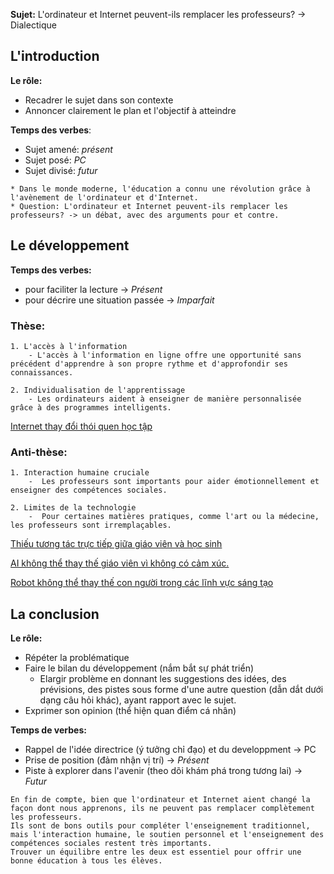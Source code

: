 **Sujet:** L'ordinateur et Internet peuvent-ils remplacer les professeurs? 
-> Dialectique

## L'introduction
**Le rôle:**
- Recadrer le sujet dans son contexte
- Annoncer clairement le plan et l'objectif à atteindre

**Temps des verbes**:
- Sujet amené: _présent_
- Sujet posé: _PC_
- Sujet divisé: _futur_

```text
* Dans le monde moderne, l'éducation a connu une révolution grâce à l'avènement de l'ordinateur et d'Internet.
* Question: L'ordinateur et Internet peuvent-ils remplacer les professeurs? -> un débat, avec des arguments pour et contre.
```

## Le développement
**Temps des verbes:**
- pour faciliter la lecture -> _Présent_
- pour décrire une situation passée -> _Imparfait_

### Thèse:

```text
1. L'accès à l'information
	- L'accès à l'information en ligne offre une opportunité sans précédent d'apprendre à son propre rythme et d'approfondir ses connaissances.

2. Individualisation de l'apprentissage
	- Les ordinateurs aident à enseigner de manière personnalisée grâce à des programmes intelligents.
```

[Internet thay đổi thói quen học tập](https://thanhnien.vn/internet-da-lam-thay-doi-thoi-quen-hoc-tap-nhu-the-nao-185173968.htm)

### Anti-thèse:

```text
1. Interaction humaine cruciale
	-  Les professeurs sont importants pour aider émotionnellement et enseigner des compétences sociales.

2. Limites de la technologie
	-  Pour certaines matières pratiques, comme l'art ou la médecine, les professeurs sont irremplaçables.
```

[Thiếu tương tác trực tiếp giữa giáo viên và học sinh](https://vietnamnet.vn/hoc-online-va-met-moi-zoom-doi-voi-tre-em-789450.html)

[AI không thể thay thế giáo viên vì không có cảm xúc.](https://www.hcmcpv.org.vn/tin-tuc/chatgpt-khong-the-thay-the-thay-co-vi-khong-co-cam-xuc-1491904825)

[Robot không thể thay thế con người trong các lĩnh vực sáng tạo](https://vietnamnet.vn/robot-khong-the-thay-the-con-nguoi-trong-linh-vuc-sang-tao-2161904.html)

## La conclusion
**Le rôle:**
- Répéter la problématique
- Faire le bilan du développement (nắm bắt sự phát triển)
    + Elargir problème en donnant les suggestions des idées, des prévisions, des pistes sous forme d'une autre question (dẫn dắt dưới dạng câu hỏi khác), ayant rapport avec le sujet.
- Exprimer son opinion (thể hiện quan điểm cá nhân)

**Temps de verbes:**
- Rappel de l'idée directrice (ý tưởng chỉ đạo) et du developpment -> PC
- Prise de position (đảm nhận vị trí) -> _Présent_
- Piste à explorer dans l'avenir (theo dõi khám phá trong tương lai) -> _Futur_

```text
En fin de compte, bien que l'ordinateur et Internet aient changé la façon dont nous apprenons, ils ne peuvent pas remplacer complètement les professeurs. 
Ils sont de bons outils pour compléter l'enseignement traditionnel, mais l'interaction humaine, le soutien personnel et l'enseignement des compétences sociales restent très importants. 
Trouver un équilibre entre les deux est essentiel pour offrir une bonne éducation à tous les élèves.
```

